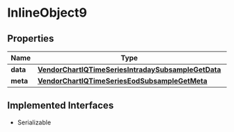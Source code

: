 

# InlineObject9


## Properties

Name | Type | Description | Notes
------------ | ------------- | ------------- | -------------
**data** | [**VendorChartIQTimeSeriesIntradaySubsampleGetData**](VendorChartIQTimeSeriesIntradaySubsampleGetData.md) |  |  [optional]
**meta** | [**VendorChartIQTimeSeriesEodSubsampleGetMeta**](VendorChartIQTimeSeriesEodSubsampleGetMeta.md) |  |  [optional]


## Implemented Interfaces

* Serializable


